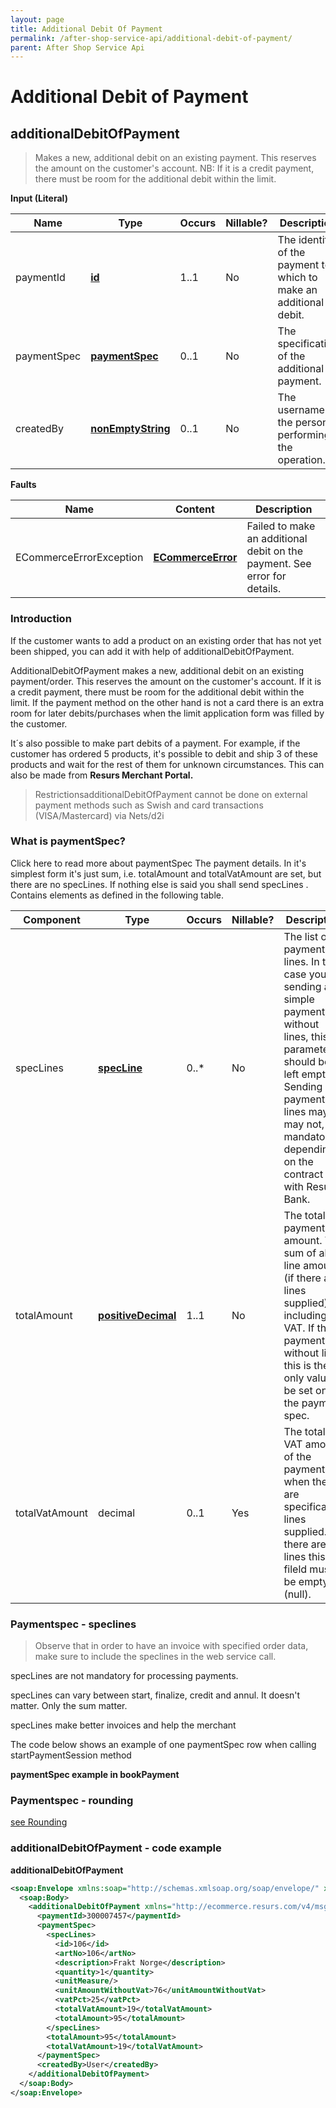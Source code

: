 ```yaml
---
layout: page
title: Additional Debit Of Payment
permalink: /after-shop-service-api/additional-debit-of-payment/
parent: After Shop Service Api
---
```



# Additional Debit of Payment 


## additionalDebitOfPayment
> Makes a new, additional debit on an existing payment. This reserves the
> amount on the customer's account. NB: If it is a credit payment, there
> must be room for the additional debit within the limit.

**Input (Literal)**

| Name         | Type                                    | Occurs | Nillable? | Description                                                       |
|--------------|-----------------------------------------|--------|-----------|-------------------------------------------------------------------|
| paymentId    | **[id](/development/api-types/simple-types/)**               | 1..1   | No        | The identity of the payment to which to make an additional debit. |
| paymentSpec  |  [**paymentSpec**](/development/api-types/paymentspec/)         | 0..1   | No        | The specification of the additional payment.                      |
| createdBy    |  [**nonEmptyString**](/development/api-types/simple-types/)  | 0..1   | No        | The username of the person performing the operation.              |

**Faults**

| Name                     | Content                                  | Description                                                               |
|--------------------------|------------------------------------------|---------------------------------------------------------------------------|
| ECommerceErrorException  | **[ECommerceError](/development/api-types/ecommerceerror/)**     | Failed to make an additional debit on the payment. See error for details. |

### Introduction
If the customer wants to add a product on an existing order that has not
yet been shipped, you can add it with help of additionalDebitOfPayment.

AdditionalDebitOfPayment makes a new, additional debit on an existing
payment/order. This reserves the amount on the customer's account. If it
is a credit payment, there must be room for the additional debit within
the limit. If the payment method on the other hand is not a card there
is an extra room for later debits/purchases when the limit application
form was filled by the customer.

It´s also possible to make part debits of a payment. For example, if the
customer has ordered 5 products, it's possible to debit and ship 3 of
these products and wait for the rest of them for unknown circumstances.
This can also be made from **Resurs Merchant Portal.**

> RestrictionsadditionalDebitOfPayment cannot be done on external
> payment methods such as Swish and card transactions (VISA/Mastercard)
> via Nets/d2i

### What is paymentSpec?
Click here to read more about paymentSpec
The payment details. In it's simplest form it's just sum, i.e.
totalAmount and totalVatAmount are set, but there are no specLines. If
nothing else is said you shall send specLines .  
Contains elements as defined in the following table.

| Component      | Type                                                                                     | Occurs | Nillable? | Description                                                                                                                                                                                                                  |
|----------------|------------------------------------------------------------------------------------------|--------|-----------|------------------------------------------------------------------------------------------------------------------------------------------------------------------------------------------------------------------------------|
| specLines      | **[specLine](/development/api-types/specline/)**                       | 0..\*  | No        | The list of payment lines. In the case you're sending a simple payment, without lines, this parameter should be left empty. Sending payment lines may, or may not, be mandatory, depending on the contract with Resurs Bank. |
| totalAmount    | **[positiveDecimal](/development/api-types/simple-types/)** | 1..1   | No        | The total payment amount. The sum of all line amounts (if there are lines supplied) including VAT. If this payment is without lines this is the only value to be set on the payment spec.                                    |
| totalVatAmount | decimal                                                                                  | 0..1   | Yes       | The total VAT amount of the payment when there are specification lines supplied. If there are no lines this fileld must be empty (null).                                                                                     |

### Paymentspec - speclines
> Observe that in order to have an invoice with specified order data,
> make sure to include the speclines in the web service call.

specLines are not mandatory for processing payments.

specLines can vary between start, finalize, credit and annul. It doesn't
matter. Only the sum matter.

specLines make better invoices and help the merchant

The code below shows an example of one paymentSpec row when calling
startPaymentSession method

**paymentSpec example in bookPayment**

### Paymentspec - rounding
[see Rounding](/development/rounding/)

### additionalDebitOfPayment - code example
**additionalDebitOfPayment**
```xml
<soap:Envelope xmlns:soap="http://schemas.xmlsoap.org/soap/envelope/" xmlns:xsi="http://www.w3.org/2001/XMLSchema-instance" xmlns:xsd="http://www.w3.org/2001/XMLSchema">   
  <soap:Body>     
    <additionalDebitOfPayment xmlns="http://ecommerce.resurs.com/v4/msg/aftershopflow">       
      <paymentId>300007457</paymentId>       
      <paymentSpec>         
        <specLines>           
          <id>106</id>           
          <artNo>106</artNo>           
          <description>Frakt Norge</description>           
          <quantity>1</quantity>           
          <unitMeasure/>           
          <unitAmountWithoutVat>76</unitAmountWithoutVat>           
          <vatPct>25</vatPct>           
          <totalVatAmount>19</totalVatAmount>           
          <totalAmount>95</totalAmount>         
        </specLines>         
        <totalAmount>95</totalAmount>         
        <totalVatAmount>19</totalVatAmount>       
      </paymentSpec>       
      <createdBy>User</createdBy>     
    </additionalDebitOfPayment>   
  </soap:Body> 
</soap:Envelope>
```

